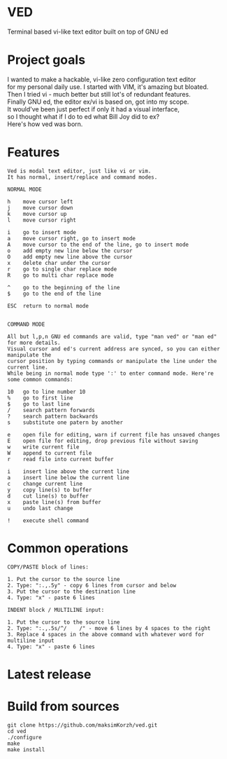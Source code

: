 # VED
Terminal based vi-like text editor built on top of GNU ed

# Project goals
I wanted to make a hackable, vi-like zero configuration text editor<br>
for my personal daily use. I started with VIM, it's amazing but bloated.<br>
Then I tried vi - much better but still lot's of redundant features.<br>
Finally GNU ed, the editor ex/vi is based on, got into my scope.<br>
It would've been just perfect if only it had a visual interface,<br>
so I thought what if I do to ed what Bill Joy did to ex?<br>
Here's how ved was born.


# Features
    Ved is modal text editor, just like vi or vim.
    It has normal, insert/replace and command modes.
    
    NORMAL MODE

    h    move cursor left
    j    move cursor down
    k    move cursor up
    l    move cursor right

    i    go to insert mode
    a    move cursor right, go to insert mode
    A    move cursor to the end of the line, go to insert mode
    o    add empty new line below the cursor
    O    add empty new line above the cursor
    x    delete char under the cursor
    r    go to single char replace mode
    R    go to multi char replace mode

    ^    go to the beginning of the line
    $    go to the end of the line

    ESC  return to normal mode


    COMMAND MODE

    All but l,p,n GNU ed commands are valid, type "man ved" or "man ed" for more details.
    Visual cursor and ed's current address are synced, so you can either manipulate the
    cursor position by typing commands or manipulate the line under the current line.
    While being in normal mode type ':' to enter command mode. Here're some common commands:

    10   go to line number 10
    %    go to first line
    $    go to last line
    /    search pattern forwards
    ?    search pattern backwards
    s    substitute one patern by another

    e    open file for editing, warn if current file has unsaved changes
    E    open file for editing, drop previous file without saving
    w    write current file
    W    append to current file
    r    read file into current buffer

    i    insert line above the current line
    a    insert line below the current line
    c    change current line
    y    copy line(s) to buffer
    d    cut line(s) to buffer
    x    paste line(s) from buffer
    u    undo last change

    !    execute shell command

# Common operations

    COPY/PASTE block of lines:

    1. Put the cursor to the source line
    2. Type: ":.,.5y" - copy 6 lines from cursor and below
    3. Put the cursor to the destination line
    4. Type: "x" - paste 6 lines

    INDENT block / MULTILINE input:

    1. Put the cursor to the source line
    2. Type: ":.,.5s/^/    /" - move 6 lines by 4 spaces to the right 
    3. Replace 4 spaces in the above command with whatever word for multiline input
    4. Type: "x" - paste 6 lines

# Latest release


# Build from sources
    git clone https://github.com/maksimKorzh/ved.git
    cd ved
    ./configure
    make
    make install

